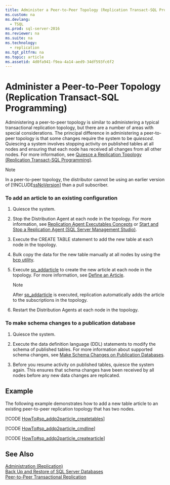 ```yaml
---
title: Administer a Peer-to-Peer Topology (Replication Transact-SQL Programming)
ms.custom: na
ms.devlang: 
  - TSQL
ms.prod: sql-server-2016
ms.reviewer: na
ms.suite: na
ms.technology: 
  - replication
ms.tgt_pltfrm: na
ms.topic: article
ms.assetid: 4d0fa941-f9ea-4a14-aed9-34df593fc6f2
---
```

# Administer a Peer-to-Peer Topology (Replication Transact-SQL Programming)
  Administering a peer-to-peer topology is similar to administering a typical transactional replication topology, but there are a number of areas with special considerations. The principal difference in administering a peer-to-peer topology is that some changes require the system to be *quiesced*. Quiescing a system involves stopping activity on published tables at all nodes and ensuring that each node has received all changes from all other nodes. For more information, see [Quiesce a Replication Topology &#40;Replication Transact-SQL Programming&#41;](../../Topics/TopicNameContainA/Quiesce-a-Replication-Topology--Replication-Transact-SQL-Programming-.md).  
  
> [!NOTE]  
>  In a peer-to-peer topology, the distributor cannot be using an earlier version of [!INCLUDE[ssNoVersion](../../Topics/TopicNameContainA/includes/ssNoVersion_md.md)] than a pull subscriber.  
  
### To add an article to an existing configuration  
  
1.  Quiesce the system.  
  
2.  Stop the Distribution Agent at each node in the topology. For more information, see [Replication Agent Executables Concepts](../Topic/Replication%20Agent%20Executables%20Concepts.md) or [Start and Stop a Replication Agent &#40;SQL Server Management Studio&#41;](../../Topics/TopicNameContainA/Start-and-Stop-a-Replication-Agent--SQL-Server-Management-Studio-.md).  
  
3.  Execute the CREATE TABLE statement to add the new table at each node in the topology.  
  
4.  Bulk copy the data for the new table manually at all nodes by using the [bcp utility](../../Topics/TopicNameNotContainA/bcp-Utility.md).  
  
5.  Execute [sp_addarticle](../Topic/sp_addarticle%20\(Transact-SQL\).md) to create the new article at each node in the topology. For more information, see [Define an Article](../../Topics/TopicNameNotContainA/Define-an-Article.md).  
  
    > [!NOTE]  
    >  After [sp_addarticle](../Topic/sp_addarticle%20\(Transact-SQL\).md) is executed, replication automatically adds the article to the subscriptions in the topology.  
  
6.  Restart the Distribution Agents at each node in the topology.  
  
### To make schema changes to a publication database  
  
1.  Quiesce the system.  
  
2.  Execute the data definition language (DDL) statements to modify the schema of published tables. For more information about supported schema changes, see [Make Schema Changes on Publication Databases](../../Topics/TopicNameNotContainA/Make-Schema-Changes-on-Publication-Databases.md).  
  
3.  Before you resume activity on published tables, quiesce the system again. This ensures that schema changes have been received by all nodes before any new data changes are replicated.  
  
## Example  
 The following example demonstrates how to add a new table article to an existing peer-to-peer replication topology that has two nodes.  
  
 [!CODE [HowTo#sp_addp2particle_createtables](../CodeSnippet/SQL15/replication/howto#sp_addp2particle_createtables)]  
  
 [!CODE [HowTo#sp_addp2particle_cmdline](../CodeSnippet/SQL15/replication/howto#sp_addp2particle_cmdline)]  
  
 [!CODE [HowTo#sp_addp2particle_createarticle](../CodeSnippet/SQL15/replication/howto#sp_addp2particle_createarticle)]  
  
## See Also  
 [Administration &#40;Replication&#41;](../../Topics/TopicNameNotContainA/Administration--Replication-.md)   
 [Back Up and Restore of SQL Server Databases](../../Topics/TopicNameNotContainA/Back-Up-and-Restore-of-SQL-Server-Databases.md)   
 [Peer-to-Peer Transactional Replication](../../Topics/TopicNameNotContainA/Peer-to-Peer-Transactional-Replication.md)  
  
  
